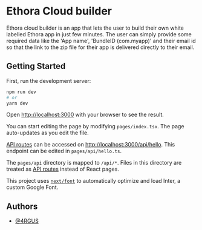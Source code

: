 # Ethora Cloud builder

Ethora cloud builder is an app that lets the user to build their own white labelled Ethora app in just few minutes. The user can simply provide some required data like the 'App name', 'BundleID (com.myapp)' and their email id so that the link to the zip file for their app is delivered directly to their email.

## Getting Started

First, run the development server:

```bash
npm run dev
# or
yarn dev
```

Open [http://localhost:3000](http://localhost:3000) with your browser to see the result.

You can start editing the page by modifying `pages/index.tsx`. The page auto-updates as you edit the file.

[API routes](https://nextjs.org/docs/api-routes/introduction) can be accessed on [http://localhost:3000/api/hello](http://localhost:3000/api/hello). This endpoint can be edited in `pages/api/hello.ts`.

The `pages/api` directory is mapped to `/api/*`. Files in this directory are treated as [API routes](https://nextjs.org/docs/api-routes/introduction) instead of React pages.

This project uses [`next/font`](https://nextjs.org/docs/basic-features/font-optimization) to automatically optimize and load Inter, a custom Google Font.

## Authors

- [@4RGUS](https://github.com/4RGUS)
